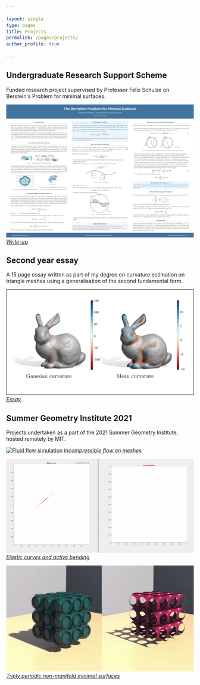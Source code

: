 ```yaml
---

layout: single
type: pages
title: Projects
permalink: /pages/projects/
author_profile: true

---
```

## Undergraduate Research Support Scheme
Funded research project supervised by Professor Felix Schulze on Berstein's Problem for minimal surfaces. 

[![Poster](../assets/images/poster.png)](../../assets/images/urssposter.pdf)
*[Write-up](../assets/images/essay.pdf)*

## Second year essay
A 15 page essay written as part of my degree on curvature estimation on triangle meshes using a generalisation of 
the second fundamental form.

[![Curvature](../assets/images/bunnycurve.png)](../../assets/images/essay.pdf)
*[Essay](../assets/images/essay.pdf)*

## Summer Geometry Institute 2021
Projects undertaken as a part of the 2021 Summer Geometry Institute, hosted remotely by MIT.

[![Fluid flow simulation](../assets/images/teaser.gif)](http://summergeometry.org/sgi2021/incompressible-flows-on-meshes/)
*[Incompressible flow on meshes](http://summergeometry.org/sgi2021/incompressible-flows-on-meshes/)*

[![Elastic curves and active bending](../assets/images/elastic-curve.gif)](http://summergeometry.org/sgi2021/elastic-curves-and-active-bending/)
*[Elastic curves and active bending](http://summergeometry.org/sgi2021/elastic-curves-and-active-bending/)*

[![Triply periodic non-manifold minimal surfaces](../assets/images/minimal-surface.gif)](http://summergeometry.org/sgi2021/minimal-surfaces-but-with-saddle-points/)
*[Triply periodic non-manifold minimal surfaces](http://summergeometry.org/sgi2021/minimal-surfaces-but-with-saddle-points/)*


